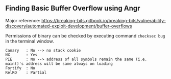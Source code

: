 ## Finding Basic Buffer Overflow using Angr

Major reference: https://breaking-bits.gitbook.io/breaking-bits/vulnerability-discovery/automated-exploit-development/buffer-overflows

Permissions of binary can be checked by executing command ```checksec bug``` in the terminal window.
```
Canary   : No --> no stack cookie
NX       : Yes
PIE      : No --> address of all symbols remain the same (i.e. main()'s address will be same always on loading
Fortify  : No
RelRO    : Partial
```
